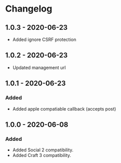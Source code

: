Changelog
=========

## 1.0.3 - 2020-06-23
- Added ignore CSRF protection

## 1.0.2 - 2020-06-23
- Updated management url

## 1.0.1 - 2020-06-23

### Added
- Added apple compatiable callback (accepts post)

## 1.0.0 - 2020-06-08

### Added
- Added Social 2 compatibility.
- Added Craft 3 compatibility.

